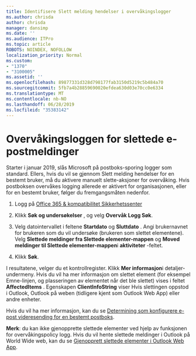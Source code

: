 ```yaml
---
title: Identifisere Slett melding hendelser i overvåkingslogger
ms.author: chrisda
author: chrisda
manager: dansimp
ms.date: ''
ms.audience: ITPro
ms.topic: article
ROBOTS: NOINDEX, NOFOLLOW
localization_priority: Normal
ms.custom:
- "1370"
- "3100005"
ms.assetid: ''
ms.openlocfilehash: 89877331d328d798177fab3150d5219c5b484a70
ms.sourcegitcommit: 5fb7a4b28859690020efdea630d03e70cc0e6334
ms.translationtype: MT
ms.contentlocale: nb-NO
ms.lasthandoff: 06/28/2019
ms.locfileid: "35383142"
---
```

# <a name="audit-logs-for-deleted-email-messages"></a>Overvåkingsloggen for slettede e-postmeldinger

Starter i januar 2019, slås Microsoft på postboks-sporing logger som standard. Ellers, hvis du vil se gjennom Slett melding hendelser for en bestemt bruker, må du aktivere manuelt slette-aksjoner for overvåking. Hvis postboksen overvåkes logging allerede er aktivert for organisasjonen, eller for en bestemt bruker, følger du fremgangsmåten nedenfor.

1. Logg på [Office 365 & kompatibilitet Sikkerhetssenter](https://protection.office.com/)

2. Klikk **Søk og undersøkelser** , og velg **Overvåk Logg Søk**.

3. Velg datointervallet i feltene **Startdato** og **Sluttdato** . Angi brukernavnet for brukeren som du vil undersøke (brukeren som slettet elementene). Velg **Slettede meldinger fra Slettede elementer-mappen** og **Moved meldinger til Slettede elementer-mappen**i **aktiviteter** -feltet.

4. Klikk **Søk**.

I resultatene, velger du et kontrollregister. Klikk **Mer informasjon**i detaljer-undermeny. Hvis du vil ha mer informasjon om slettet element (for eksempel Emne-linjen, og plasseringen av elementet når det ble slettet) vises i feltet **AffectedItems** . Egenskapen **ClientInfoString** viser Hvis slettingen oppstod i Outlook, Outlook på weben (tidligere kjent som Outlook Web App) eller andre enheter.

Hvis du vil ha mer informasjon, kan du se [Determining som konfigurere e-post videresending for en bestemt postboks](https://docs.microsoft.com/office365/securitycompliance/auditing-troubleshooting-scenarios#determining-if-a-user-deleted-email-items).

**Merk**: du kan ikke gjenopprette slettede elementer ved hjelp av funksjonen for overvåkingspolicy logg. Hvis du vil hente slettede meldinger i Outlook på World Wide web, kan du se [Gjenopprett slettede elementer i Outlook Web App](https://support.office.com/article/C3D8FC15-EEEF-4F1C-81DF-E27964B7EDD4).
